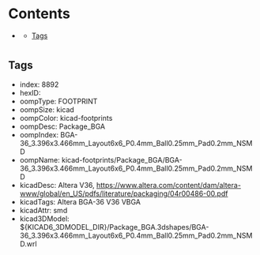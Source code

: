 



Contents
========

* [](#)
	* [Tags](#tags)

# 

## Tags

- index: 8892
- hexID: 
- oompType: FOOTPRINT
- oompSize: kicad
- oompColor: kicad-footprints
- oompDesc: Package_BGA
- oompIndex: BGA-36_3.396x3.466mm_Layout6x6_P0.4mm_Ball0.25mm_Pad0.2mm_NSMD
- oompName: kicad-footprints/Package_BGA/BGA-36_3.396x3.466mm_Layout6x6_P0.4mm_Ball0.25mm_Pad0.2mm_NSMD
- kicadDesc: Altera V36, https://www.altera.com/content/dam/altera-www/global/en_US/pdfs/literature/packaging/04r00486-00.pdf
- kicadTags: Altera BGA-36 V36 VBGA
- kicadAttr: smd
- kicad3DModel: ${KICAD6_3DMODEL_DIR}/Package_BGA.3dshapes/BGA-36_3.396x3.466mm_Layout6x6_P0.4mm_Ball0.25mm_Pad0.2mm_NSMD.wrl
